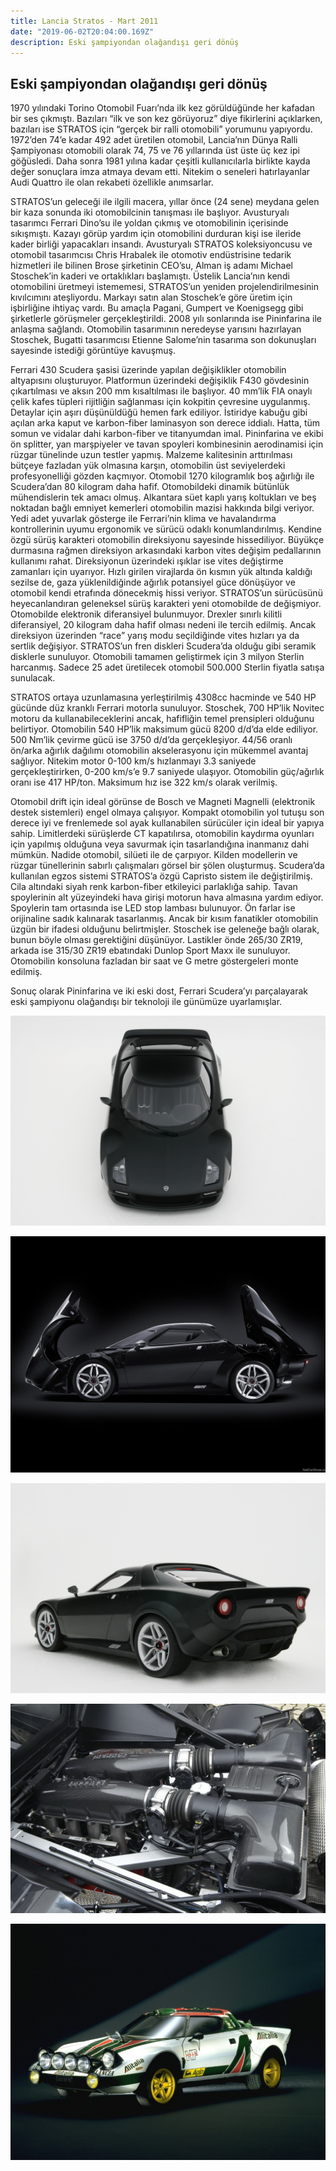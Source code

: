 ```yaml
---
title: Lancia Stratos - Mart 2011
date: "2019-06-02T20:04:00.169Z"
description: Eski şampiyondan olağandışı geri dönüş
---
```


## Eski şampiyondan olağandışı geri dönüş

1970 yılındaki Torino Otomobil Fuarı’nda ilk kez görüldüğünde her kafadan bir ses çıkmıştı. Bazıları “ilk ve son kez görüyoruz” diye fikirlerini açıklarken, bazıları ise STRATOS için “gerçek bir ralli otomobili” yorumunu yapıyordu. 1972’den 74’e kadar 492 adet üretilen otomobil, Lancia’nın Dünya Ralli Şampiyonası otomobili olarak 74, 75 ve 76 yıllarında üst üste üç kez ipi göğüsledi. Daha sonra 1981 yılına kadar çeşitli kullanıcılarla birlikte kayda değer sonuçlara imza atmaya devam etti. Nitekim o seneleri hatırlayanlar Audi Quattro ile olan rekabeti özellikle anımsarlar.

STRATOS’un geleceği ile ilgili macera, yıllar önce (24 sene) meydana gelen bir kaza sonunda iki otomobilcinin tanışması ile başlıyor. Avusturyalı tasarımcı Ferrari Dino’su ile yoldan çıkmış ve otomobilinin içerisinde sıkışmıştı. Kazayı görüp yardım için otomobilini durduran kişi ise ileride kader birliği yapacakları insandı. Avusturyalı STRATOS koleksiyoncusu ve otomobil tasarımcısı Chris Hrabalek ile otomotiv endüstrisine tedarik hizmetleri ile bilinen Brose şirketinin CEO’su, Alman iş adamı Michael Stoschek’in kaderi ve ortaklıkları başlamıştı. Üstelik Lancia’nın kendi otomobilini üretmeyi istememesi, STRATOS’un yeniden projelendirilmesinin kıvılcımını ateşliyordu. Markayı satın alan Stoschek’e göre üretim için işbirliğine ihtiyaç vardı. Bu amaçla Pagani, Gumpert ve Koenigsegg gibi şirketlerle görüşmeler gerçekleştirildi. 2008 yılı sonlarında ise Pininfarina ile anlaşma sağlandı. Otomobilin tasarımının neredeyse yarısını hazırlayan Stoschek, Bugatti tasarımcısı Etienne Salome’nin tasarıma son dokunuşları sayesinde istediği görüntüye kavuşmuş.

Ferrari 430 Scudera şasisi üzerinde yapılan değişiklikler otomobilin altyapısını oluşturuyor. Platformun üzerindeki değişiklik F430 gövdesinin çıkartılması ve aksın 200 mm kısaltılması ile başlıyor. 40 mm’lik FIA onaylı çelik kafes tüpleri rijitliğin sağlanması için kokpitin çevresine uygulanmış. Detaylar için aşırı düşünüldüğü hemen fark ediliyor. İstiridye kabuğu gibi açılan arka kaput ve karbon-fiber laminasyon son derece iddialı. Hatta, tüm somun ve vidalar dahi karbon-fiber ve titanyumdan imal. Pininfarina ve ekibi ön splitter, yan marşpiyeler ve tavan spoyleri kombinesinin aerodinamisi için rüzgar tünelinde uzun testler yapmış. Malzeme kalitesinin arttırılması bütçeye fazladan yük olmasına karşın, otomobilin üst seviyelerdeki profesyonelliği gözden kaçmıyor. Otomobil 1270 kilogramlık boş ağırlığı ile Scudera’dan 80 kilogram daha hafif. Otomobildeki dinamik bütünlük mühendislerin tek amacı olmuş. Alkantara süet kaplı yarış koltukları ve beş noktadan bağlı emniyet kemerleri otomobilin mazisi hakkında bilgi veriyor. Yedi adet yuvarlak gösterge ile Ferrari’nin klima ve havalandırma kontrollerinin uyumu ergonomik ve sürücü odaklı konumlandırılmış. Kendine özgü sürüş karakteri otomobilin direksiyonu sayesinde hissediliyor. Büyükçe durmasına rağmen direksiyon arkasındaki karbon vites değişim pedallarının kullanımı rahat. Direksiyonun üzerindeki ışıklar ise vites değiştirme zamanları için uyarıyor. Hızlı girilen virajlarda ön kısmın yük altında kaldığı sezilse de, gaza yüklenildiğinde ağırlık potansiyel güce dönüşüyor ve otomobil kendi etrafında dönecekmiş hissi veriyor. STRATOS’un sürücüsünü heyecanlandıran geleneksel sürüş karakteri yeni otomobilde de değişmiyor. Otomobilde elektronik diferansiyel bulunmuyor. Drexler sınırlı kilitli diferansiyel, 20 kilogram daha hafif olması nedeni ile tercih edilmiş. Ancak direksiyon üzerinden “race” yarış modu seçildiğinde vites hızları ya da sertlik değişiyor. STRATOS’un fren diskleri Scudera’da olduğu gibi seramik disklerle sunuluyor. Otomobili tamamen geliştirmek için 3 milyon Sterlin harcanmış. Sadece 25 adet üretilecek otomobil 500.000 Sterlin fiyatla satışa sunulacak.

STRATOS ortaya uzunlamasına yerleştirilmiş 4308cc hacminde ve 540 HP gücünde düz kranklı Ferrari motorla sunuluyor. Stoschek, 700 HP’lik Novitec motoru da kullanabileceklerini ancak, hafifliğin temel prensipleri olduğunu belirtiyor. Otomobilin 540 HP’lik maksimum gücü 8200 d/d’da elde ediliyor. 500 Nm’lik çevirme gücü ise 3750 d/d’da gerçekleşiyor. 44/56 oranlı ön/arka ağırlık dağılımı otomobilin akselerasyonu için mükemmel avantaj sağlıyor. Nitekim motor 0-100 km/s hızlanmayı 3.3 saniyede gerçekleştirirken, 0-200 km/s’e 9.7 saniyede ulaşıyor. Otomobilin güç/ağırlık oranı ise 417 HP/ton. Maksimum hız ise 322 km/s olarak verilmiş.

Otomobil drift için ideal görünse de Bosch ve Magneti Magnelli (elektronik destek sistemleri) engel olmaya çalışıyor. Kompakt otomobilin yol tutuşu son derece iyi ve frenlemede sol ayak kullanabilen sürücüler için ideal bir yapıya sahip. Limitlerdeki sürüşlerde CT kapatılırsa, otomobilin kaydırma oyunları için yapılmış olduğuna veya savurmak için tasarlandığına inanmanız dahi mümkün. Nadide otomobil, silüeti ile de çarpıyor. Kilden modellerin ve rüzgar tünellerinin sabırlı çalışmaları görsel bir şölen oluşturmuş. Scudera’da kullanılan egzos sistemi STRATOS’a özgü Capristo sistem ile değiştirilmiş. Cila altındaki siyah renk karbon-fiber etkileyici parlaklığa sahip. Tavan spoylerinin alt yüzeyindeki hava girişi motorun hava almasına yardım ediyor. Spoylerin tam ortasında ise LED stop lambası bulunuyor. Ön farlar ise orijinaline sadık kalınarak tasarlanmış. Ancak bir kısım fanatikler otomobilin üzgün bir ifadesi olduğunu belirtmişler. Stoschek ise geleneğe bağlı olarak, bunun böyle olması gerektiğini düşünüyor. Lastikler önde 265/30 ZR19, arkada ise 315/30 ZR19 ebatındaki Dunlop Sport Maxx ile sunuluyor. Otomobilin konsoluna fazladan bir saat ve G metre göstergeleri monte edilmiş.

Sonuç olarak Pininfarina ve iki eski dost, Ferrari Scudera’yı parçalayarak eski şampiyonu olağandışı bir teknoloji ile günümüze uyarlamışlar.

![lancia-stratos-1](./lancia-stratos-1.jpg)

![lancia-stratos-2](./lancia-stratos-2.jpg)

![lancia-stratos-3](./lancia-stratos-3.jpg)

![lancia-stratos-4](./lancia-stratos-4.jpg)

![lancia-stratos-5](./lancia-stratos-5.jpg)